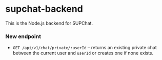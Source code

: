 # supchat-backend
This is the Node.js backend for SUPChat.

### New endpoint

- `GET /api/v1/chat/private/:userId` – returns an existing private chat between
  the current user and `userId` or creates one if none exists.

